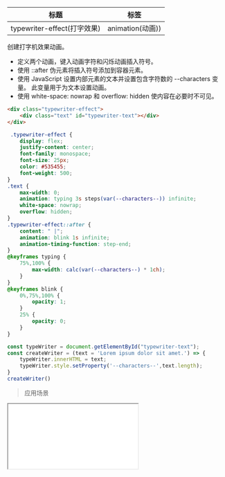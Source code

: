 | 标题                             | 标签           |
| -------------------------------- | -------------- |
| typewriter-effect(打字效果) | animation(动画)) |

创建打字机效果动画。

* 定义两个动画，键入动画字符和闪烁动画插入符号。
* 使用 ::after 伪元素将插入符号添加到容器元素。
* 使用 JavaScript 设置内部元素的文本并设置包含字符数的 --characters 变量。 此变量用于为文本设置动画。
* 使用 white-space: nowrap 和 overflow: hidden 使内容在必要时不可见。

```html
<div class="typewriter-effect">
    <div class="text" id="typewriter-text"></div>
</div>
```

```css
 .typewriter-effect {
    display: flex;
    justify-content: center;
    font-family: monospace;
    font-size: 25px;
    color: #535455;
    font-weight: 500;
}
.text {
    max-width: 0;
    animation: typing 3s steps(var(--characters--)) infinite;
    white-space: nowrap;
    overflow: hidden;
}
.typewriter-effect::after {
    content: " |";
    animation: blink 1s infinite;
    animation-timing-function: step-end;
}
@keyframes typing {
    75%,100% {
        max-width: calc(var(--characters--) * 1ch);
    }
}
@keyframes blink {
    0%,75%,100% {
        opacity: 1;
    }
    25% {
        opacity: 0;
    }
}
```

```js
const typeWriter = document.getElementById("typewriter-text");
const createWriter = (text = 'Lorem ipsum dolor sit amet.') => {
    typeWriter.innerHTML = text;
    typeWriter.style.setProperty('--characters--',text.length);
}
createWriter()
```

> 应用场景

<iframe src="codes/css/html/typewriter-effect.html"></iframe>
